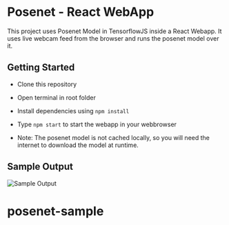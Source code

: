 
# Posenet - React WebApp
This project uses Posenet Model in TensorflowJS inside a React Webapp.
It uses live webcam feed from the browser and runs the posenet model over it.

## Getting Started

- Clone this repository
- Open terminal in root folder 
- Install dependencies using `npm install`
- Type `npm start` to start the webapp in your webbrowser

- Note: The posenet model is not cached locally, so you will need the internet to download the model at runtime.


## Sample Output
![Sample Output](https://raw.githubusercontent.com/ajaichemmanam/Posenet-ReactWebapp/master/docs/output.png)
# posenet-sample
